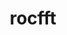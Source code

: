 ---
title: "rocfft"
layout: cache
categories: [package, develop-2023-06-11]
meta: {"versions": ["5.4.3"], "compilers": ["gcc@=11.1.0"], "oss": ["ubuntu20.04"], "platforms": ["linux"], "targets": ["x86_64_v3"], "stacks": ["e4s", "root"], "num_specs": 1, "num_specs_by_stack": {"root": 1, "e4s": 1}}
spec_details: [{"hash": "4t4gn3b3zsgvwioyb3vyicvv2okugltp", "compiler": "gcc@=11.1.0", "versions": ["5.4.3"], "os": "ubuntu20.04", "platform": "linux", "target": "x86_64_v3", "variants": ["amdgpu_target=gfx90a", "amdgpu_target_sram_ecc=auto", "build_system=cmake", "build_type=Release", "generator=make", "~ipo", "patches=dcdbbd2"], "stacks": ["root", "e4s"], "size": "-", "tarball": "https://binaries.spack.io/releases/develop-2023-06-11/build_cache/linux-ubuntu20.04-x86_64_v3/gcc-11.1.0/rocfft-5.4.3/linux-ubuntu20.04-x86_64_v3-gcc-11.1.0-rocfft-5.4.3-4t4gn3b3zsgvwioyb3vyicvv2okugltp.spack"}]
---